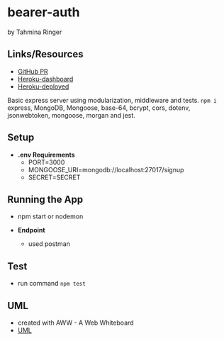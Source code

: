 # bearer-auth

by Tahmina Ringer

## Links/Resources

- [GitHub PR](https://github.com/Tahmina-Ringer-401-advanced-javascript/bearer-auth/pull/2)
- [Heroku-dashboard](https://dashboard.heroku.com/apps/bearer-auth-tahmina)
- [Heroku-deployed](https://bearer-auth-tahmina.herokuapp.com/)

Basic express server using modularization, middleware and tests.
`npm i` express, MongoDB, Mongoose, base-64, bcrypt, cors, dotenv, jsonwebtoken, mongoose, morgan and jest.

## Setup

- **.env Requirements**
  - PORT=3000
  - MONGOOSE_URI=mongodb://localhost:27017/signup
  - SECRET=SECRET

## Running the App

- npm start or nodemon

- **Endpoint**
  - used postman

## Test

- run command `npm test`

## UML

- created with AWW - A Web Whiteboard
- [UML](UML.png)

